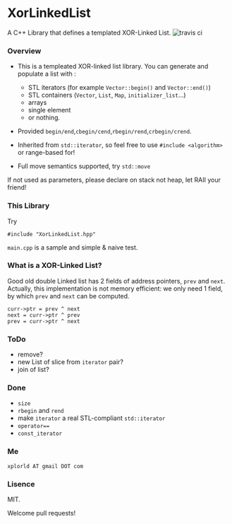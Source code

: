 # XorLinkedList
A C++ Library that defines a templated XOR-Linked List.
![travis ci](https://travis-ci.org/xplorld/XorLinkedList.svg?branch=master)
### Overview

- This is a templeated XOR-linked list library. You can generate and populate a list with :
	- STL iterators (for example `Vector::begin()` and `Vector::end()`)
	- STL containers (`Vector`, `List`, `Map`, `initializer_list`...)
	- arrays
	- single element
	- or nothing.

- Provided `begin/end`,`cbegin/cend`,`rbegin/rend`,`crbegin/crend`.
- Inherited from `std::iterator`, so feel free to use `#include <algorithm>` or range-based for!
- Full move semantics supported, try `std::move`


If not used as parameters, please declare on stack not heap, let RAII your friend!

### This Library

Try

	#include "XorLinkedList.hpp"

`main.cpp` is a sample and simple & naive test.

### What is a XOR-Linked List?

Good old double Linked list has 2 fields of address pointers, `prev` and `next`. Actually, this implementation is not memory efficient: we only need 1 field, by which  `prev` and `next` can be computed.

	curr->ptr = prev ^ next
	next = curr->ptr ^ prev 
	prev = curr->ptr ^ next 


### ToDo

- remove?
- new List of slice from `iterator` pair?
- join of list?

### Done

- `size`
- `rbegin` and `rend`
- make `iterator` a real STL-compliant `std::iterator`
- `operator==`
- `const_iterator` 

### Me

`xplorld AT gmail DOT com`

### Lisence
MIT.

Welcome pull requests!
